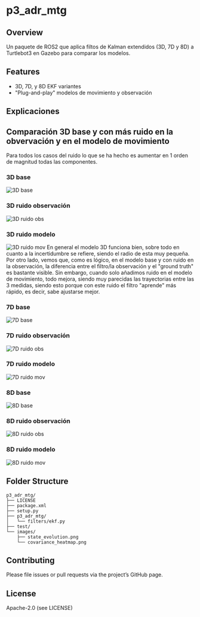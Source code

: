 # p3_adr_mtg

## Overview
Un paquete de ROS2 que aplica filtos de Kalman extendidos (3D, 7D y 8D) a Turtlebot3 en Gazebo para comparar los modelos.

## Features
- 3D, 7D, y 8D EKF variantes  
- "Plug-and-play" modelos de movimiento y observación 

## Explicaciones

## Comparación 3D base y con más ruido en la obvervación y en el modelo de movimiento
Para todos los casos del ruido lo que se ha hecho es aumentar en 1 orden de magnitud todas las componentes.

### 3D base
![3D base](images/ekf_3D_base.png)
### 3D ruido observación
![3D ruido obs](images/ekf_3D_obs_noise.png)
### 3D ruido modelo
![3D ruido mov](images/ekf_3D_mov_noise.png)
En general el modelo 3D funciona bien, sobre todo en cuanto a la incertidumbre se refiere, siendo el radio de esta muy pequeña. Por otro lado, vemos que, como es lógico, en el modelo base y con ruido en la observación, la diferencia entre el filtro/la observación y el "ground truth" es bastante visible. Sin embargo, cuando solo añadimos ruido en el modelo de movimiento, todo mejora, siendo muy parecidas las trayectorias entre las 3 medidas, siendo esto porque con este ruido el filtro "aprende" más rápido, es decir, sabe ajustarse mejor.

### 7D base
![7D base](images/ekf_7D_base.png)
### 7D ruido observación
![7D ruido obs](images/ekf_7D_obs_noise.png)
### 7D ruido modelo
![7D ruido mov](images/ekf_7D_mov_noise.png)

### 8D base
![8D base](images/ekf_8D_base.png)
### 8D ruido observación
![8D ruido obs](images/ekf_8D_obs_noise.png)
### 8D ruido modelo
![8D ruido mov](images/ekf_8D_mov_noise.png)

## Folder Structure
```
p3_adr_mtg/
├── LICENSE
├── package.xml
├── setup.py
├── p3_adr_mtg/
│   └── filters/ekf.py
├── test/
└── images/
    ├── state_evolution.png
    └── covariance_heatmap.png
```

## Contributing
Please file issues or pull requests via the project’s GitHub page.

## License
Apache-2.0 (see LICENSE)
